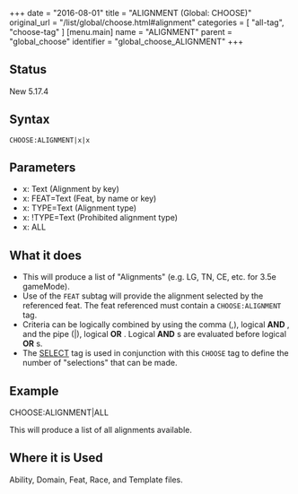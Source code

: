 +++
date = "2016-08-01"
title = "ALIGNMENT (Global: CHOOSE)"
original_url = "/list/global/choose.html#alignment"
categories = [ "all-tag", "choose-tag" ]
[menu.main]
    name = "ALIGNMENT"
    parent = "global_choose"
    identifier = "global_choose_ALIGNMENT"
+++

## Status

New 5.17.4

## Syntax

`CHOOSE:ALIGNMENT|x|x`

## Parameters

-   x: Text (Alignment by key)
-   x: FEAT=Text (Feat, by name or key)
-   x: TYPE=Text (Alignment type)
-   x: !TYPE=Text (Prohibited alignment type)
-   x: ALL



What it does
------------

-   This will produce a list of "Alignments" (e.g. LG, TN, CE, etc. for
    3.5e gameMode).
-   Use of the `FEAT` subtag will provide the alignment selected by the
    referenced feat. The feat referenced must contain a
    `CHOOSE:ALIGNMENT` tag.
-   Criteria can be logically combined by using the comma (,), logical
    **AND** , and the pipe (|), logical **OR** . Logical **AND** s are
    evaluated before logical **OR** s.
-   The [SELECT](/list/global/other/select.html) tag is used in
    conjunction with this `CHOOSE` tag to define the number of
    "selections" that can be made.

Example
-------

CHOOSE:ALIGNMENT|ALL

This will produce a list of all alignments available.

Where it is Used
----------------

Ability, Domain, Feat, Race, and Template files.

